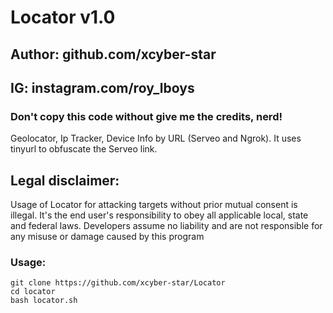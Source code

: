 # Locator v1.0
## Author: github.com/xcyber-star
## IG: instagram.com/roy_lboys
### Don't copy this code without give me the credits, nerd! 

Geolocator, Ip Tracker, Device Info by URL (Serveo and Ngrok).
It uses tinyurl to obfuscate the Serveo link.


## Legal disclaimer:

Usage of Locator for attacking targets without prior mutual consent is illegal. It's the end user's responsibility to obey all applicable local, state and federal laws. Developers assume no liability and are not responsible for any misuse or damage caused by this program 


### Usage:
```
git clone https://github.com/xcyber-star/Locator
cd locator
bash locator.sh
```
